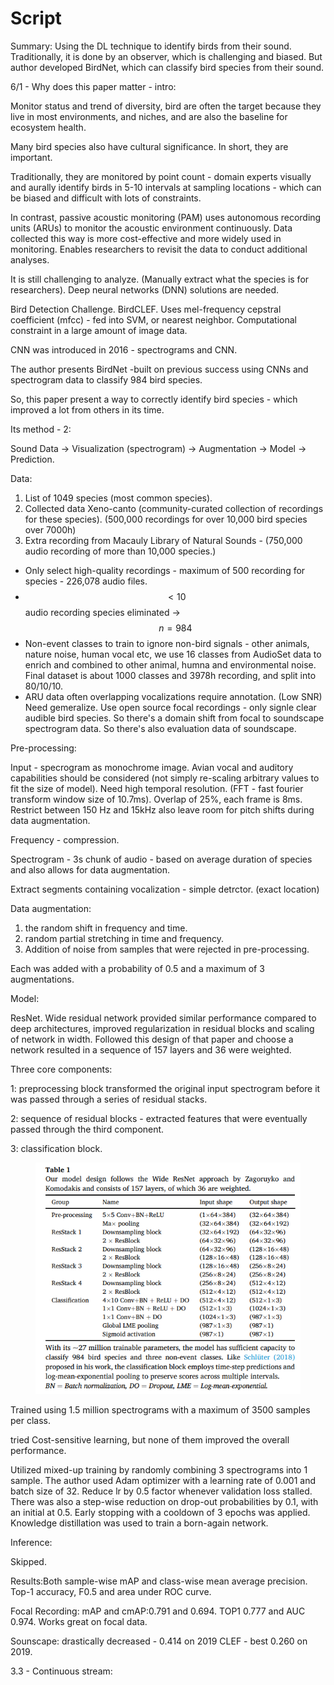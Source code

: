 # Script

Summary: Using the DL technique to identify birds from their sound. Traditionally, it is done by an observer, which is challenging and biased. But author developed BirdNet, which can classify bird species from their sound.&#x20;

6/1 - Why does this paper matter - intro:

Monitor status and trend of diversity, bird are often the target because they live in most environments, and niches, and are also the baseline for ecosystem health.

Many bird species also have cultural significance. In short, they are important.&#x20;

Traditionally, they are monitored by point count - domain experts visually and aurally identify birds in 5-10 intervals at sampling locations - which can be biased and difficult with lots of constraints.

In contrast, passive acoustic monitoring (PAM) uses autonomous recording units (ARUs) to monitor the acoustic environment continuously. Data collected this way is more cost-effective and more widely used in monitoring. Enables researchers to revisit the data to conduct additional analyses.&#x20;

It is still challenging to analyze. (Manually extract what the species is for researchers). Deep neural networks (DNN) solutions are needed.

Bird Detection Challenge. BirdCLEF. Uses mel-frequency cepstral coefficient (mfcc) - fed into SVM, or nearest neighbor. Computational constraint in a large amount of image data.

CNN was introduced in 2016 - spectrograms and CNN.&#x20;

The author presents BirdNet -built on previous success using CNNs and spectrogram data to classify 984 bird species.&#x20;

So, this paper present a way to correctly identify bird species - which improved a lot from others in its time.&#x20;

Its method - 2:

Sound Data -> Visualization (spectrogram) -> Augmentation -> Model -> Prediction.&#x20;

Data:&#x20;

1. List of 1049 species (most common species).&#x20;
2. Collected data Xeno-canto (community-curated collection of recordings for these species). (500,000 recordings for over 10,000 bird species over 7000h)
3. Extra recording from Macauly Library of Natural Sounds - (750,000 audio recording of more than 10,000 species.)



* Only select high-quality recordings - maximum of 500 recording for species - 226,078 audio files.
* $$<10$$ audio recording species eliminated -> $$n = 984$$
* Non-event classes to train to ignore non-bird signals - other animals, nature noise, human vocal etc, we use 16 classes from AudioSet data to enrich and combined to other animal, humna and environmental noise. Final dataset is about 1000 classes and 3978h recording, and split into 80/10/10.
* ARU data often overlapping vocalizations require annotation. (Low SNR) Need gemeralize. Use open source focal recordings - only signle clear audible bird species. So there's a domain shift from focal to soundscape spectrogram data. So there's also evaluation data of soundscape.

Pre-processing:

Input - specrogram as monochrome image. Avian vocal and auditory capabilities should be considered (not simply re-scaling arbitrary values to fit the size of model). Need high temporal resolution. (FFT - fast fourier transform window size of 10.7ms). Overlap of 25%, each frame is 8ms. Restrict between 150 Hz and 15kHz also leave room for pitch shifts during data augmentation.

Frequency - compression.&#x20;

Spectrogram - 3s chunk of audio - based on average duration of species and also allows for data augmentation.&#x20;

Extract segments containing vocalization - simple detrctor. (exact location)

Data augmentation:

1. the random shift in frequency and time.
2. random partial stretching in time and frequency.
3. Addition of noise from samples that were rejected in pre-processing.

Each was added with a probability of 0.5 and a maximum of 3 augmentations.



Model:

ResNet. Wide residual network provided similar performance compared to deep architectures, improved regularization in residual blocks and scaling of network in width. Followed this design of that paper and choose a network resulted in a sequence of 157 layers and 36 were weighted.&#x20;

Three core components:&#x20;

1: preprocessing block transformed the original input spectrogram before it was passed through a series of residual stacks.

2: sequence of residual blocks - extracted features that were eventually passed through the third component.

3: classification block.&#x20;



<figure><img src="../.gitbook/assets/image (5).png" alt=""><figcaption></figcaption></figure>

Trained using 1.5 million spectrograms with a maximum of 3500 samples per class.&#x20;

tried Cost-sensitive learning, but none of them improved the overall performance.&#x20;

Utilized mixed-up training by randomly combining 3 spectrograms into 1 sample. The author used Adam optimizer with a learning rate of 0.001 and batch size of 32. Reduce lr by 0.5 factor whenever validation loss stalled. There was also a step-wise reduction on drop-out probabilities by 0.1, with an initial at 0.5. Early stopping with a cooldown of 3 epochs was applied. Knowledge distillation was used to train a born-again network.

Inference:

Skipped.

Results:Both sample-wise mAP and class-wise mean average precision. Top-1 accuracy, F0.5 and area under ROC curve.

Focal Recording: mAP and cmAP:0.791 and 0.694. TOP1 0.777 and AUC 0.974. Works great on focal data.

Sounscape: drastically decreased - 0.414 on 2019 CLEF - best 0.260 on 2019.&#x20;

3.3 - Continuous stream:&#x20;

